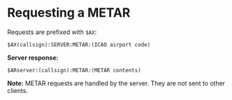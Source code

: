 # Requesting a METAR

Requests are prefixed with `$AX`:

```
$AX(callsign):SERVER:METAR:(ICAO airport code)
```



**Server response:**

```
$ARserver:(callsign):METAR:(METAR contents)
```



**Note:** METAR requests are handled by the server. They are not sent to other clients.